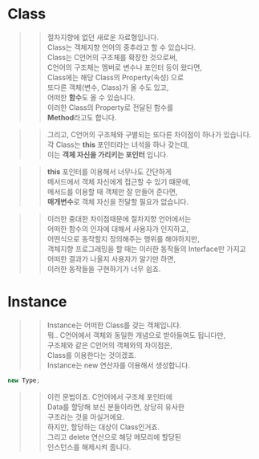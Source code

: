 # Class

>> 절차지향에 없던 새로운 자료형입니다.  
>> Class는 객체지향 언어의 중추라고 할 수 있습니다.   
>> Class는 C언어의 구조체를 확장한 것으로써,   
>> C언어의 구조체는 멤버로 변수나 포인터 등이 왔다면,   
>> Class에는 해당 Class의 Property(속성) 으로    
>> 또다른 객체(변수, Class)가 올 수도 있고,   
>> 어떠한 **함수**도 올 수 있습니다.   
>> 이러한 Class의 Property로 전달된 함수를  
>> **Method**라고도 합니다.  

>> 그리고, C언어의 구조체와 구별되는 또다른 차이점이 하나가 있습니다.  
>> 각 Class는 **this** 포인터라는 녀석을 하나 갖는데,  
>> 이는 **객체 자신을 가리키는 포인터** 입니다.  

>> **this** 포인터를 이용해서 너무나도 간단하게  
>> 메서드에서 객체 자신에게 접근할 수 있기 떄문에,  
>> 메서드를 이용할 때 객체만 잘 만들어 준다면,  
>> **매개변수**로 객체 자신을 전달할 필요가 없습니다.  

>> 이러한 중대한 차이점때문에 절차지향 언어에서는  
>> 어떠한 함수의 인자에 대해서 사용자가 인지하고,  
>> 어떤식으로 동작할지 정의해주는 행위를 해야하지만,  
>> 객체지향 프로그래밍을 할 때는 이러한 동작들의 Interface만 가지고  
>> 어떠한 결과가 나올지 사용자가 알기만 하면,   
>> 이러한 동작들을 구현하기가 너무 쉽죠.  

# Instance
>> Instance는 어떠한 Class를 갖는 객체입니다.   
>> 뭐.. C언어에서 객체와 동일한 개념으로 받아들여도 됩니다만,  
>> 구조체와 같은 C언어의 객체와의 차이점은,  
>> Class를 이용한다는 것이겠죠.  
>> Instance는 new 연산자를 이용해서 생성합니다.  
```C++
new Type;
```
>> 이런 문법이죠. C언어에서 구조체 포인터에  
>> Data를 할당해 보신 분들이라면, 상당히 유사한  
>> 구조라는 것을 아실거에요.  
>> 하지만, 할당하는 대상이 Class인거죠.  
>> 그리고 delete 연산으로 해당 메모리에 할당된  
>> 인스턴스를 해제시켜 줍니다.  

